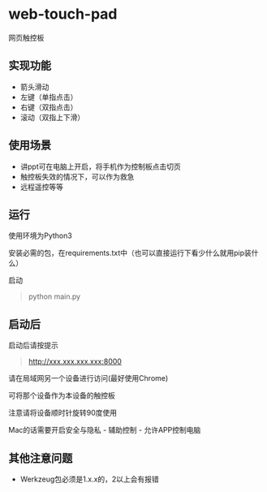 # web-touch-pad
网页触控板

## 实现功能
- 箭头滑动
- 左键（单指点击）
- 右键（双指点击）
- 滚动（双指上下滑）

## 使用场景
- 讲ppt可在电脑上开启，将手机作为控制板点击切页
- 触控板失效的情况下，可以作为救急
- 远程遥控等等

## 运行

使用环境为Python3

安装必需的包，在requirements.txt中（也可以直接运行下看少什么就用pip装什么）

启动
> python main.py

## 启动后

启动后请按提示

> http://xxx.xxx.xxx.xxx:8000

请在局域网另一个设备进行访问(最好使用Chrome)

可将那个设备作为本设备的触控板

注意请将设备顺时针旋转90度使用

Mac的话需要开启安全与隐私 - 辅助控制 - 允许APP控制电脑

## 其他注意问题

- Werkzeug包必须是1.x.x的，2以上会有报错